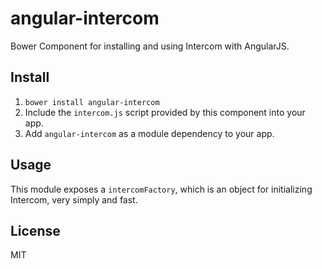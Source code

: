 # angular-intercom
Bower Component for installing and using Intercom with AngularJS.


## Install

1. `bower install angular-intercom`
3. Include the `intercom.js` script provided by this component into your app.
4. Add `angular-intercom` as a module dependency to your app.


## Usage

This module exposes a `intercomFactory`, which is an object for initializing Intercom, very simply and fast.


## License
MIT

